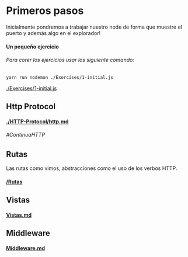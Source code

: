 # Primeros pasos

Inicialmente pondremos a trabajar nuestro node de forma que muestre el puerto y además algo en el explorador!

#### Un pequeño ejercicio

###### Para corer los ejercicios usar los siguiente comando:

`yarn run nodemon ./Exercises/1-initial.js`

[./Exercises/1-initial.js](./Exercises/1-initial.js)

## Http Protocol

#### [./HTTP-Protocol/http.md](./HTTP-Protocol/http.md)

###### #ContinuaHTTP

## Rutas

Las rutas como vimos, abstracciones como el uso de los verbos HTTP.

#### [/Rutas](./Rutas/routes.js)

## Vistas

#### [Vistas.md](./Vistas/vistas.md)

## Middleware

#### [Middleware.md](./Middleware/middleware.md)
